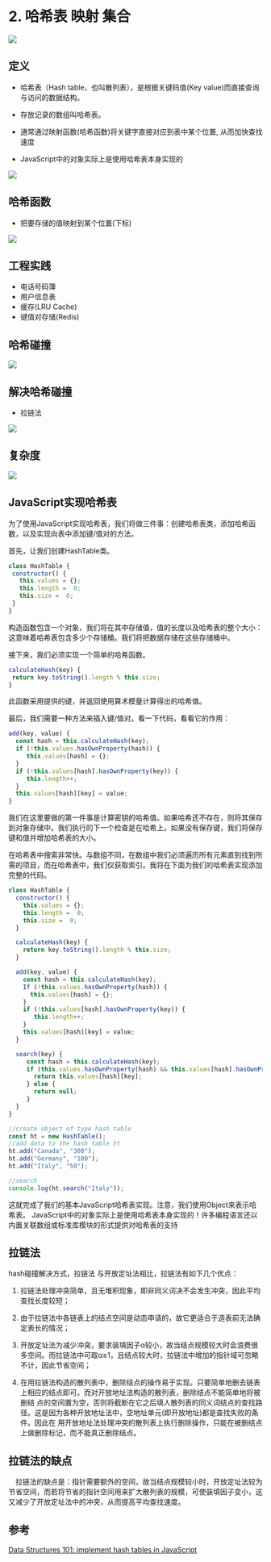 # 2. 哈希表 映射 集合

![](https://p1.ssl.qhimg.com/t0136186e89b9b5bf67.webp)

## 定义

- 哈希表（Hash table，也叫散列表），是根据关键码值(Key value)而直接查询与访问的数据结构。

- 存放记录的数组叫哈希表。

- 通常通过映射函数(哈希函数)将关键字直接对应到表中某个位置, 从而加快查找速度

- JavaScript中的对象实际上是使用哈希表本身实现的

![](https://p5.ssl.qhimg.com/t01c187e37d9091ab49.png)

## 哈希函数

- 把要存储的值映射到某个位置(下标)

![](https://p2.ssl.qhimg.com/t011f401437554449c2.png)

## 工程实践

- 电话号码簿
- 用户信息表
- 缓存(LRU Cache)
- 键值对存储(Redis)

## 哈希碰撞

![](https://p4.ssl.qhimg.com/t011f5c4663e84be152.png)

## 解决哈希碰撞

- 拉链法

![](https://p4.ssl.qhimg.com/t010ce5c52ec4900385.png)

## 复杂度

![](https://p3.ssl.qhimg.com/t01dfdd56e52f2711d0.png)

## JavaScript实现哈希表

为了使用JavaScript实现哈希表，我们将做三件事：创建哈希表类，添加哈希函数，以及实现向表中添加键/值对的方法。

首先，让我们创建HashTable类。

```js
class HashTable {
 constructor() {
   this.values = {};
   this.length =  0;
   this.size =  0;
 }
}
```
构造函数包含一个对象，我们将在其中存储值，值的长度以及哈希表的整个大小：这意味着哈希表包含多少个存储桶。我们将把数据存储在这些存储桶中。

接下来，我们必须实现一个简单的哈希函数。

```js
calculateHash(key) {
 return key.toString().length % this.size;
}
```

此函数采用提供的键，并返回使用算术模量计算得出的哈希值。

最后，我们需要一种方法来插入键/值对。看一下代码，看看它的作用：

```js
add(key, value) {
  const hash = this.calculateHash(key);
  if (!this.values.hasOwnProperty(hash)) {
     this.values[hash] = {};
  }
  if (!this.values[hash].hasOwnProperty(key)) {
     this.length++;
  }
  this.values[hash][key] = value;
}
```

我们在这里要做的第一件事是计算密钥的哈希值。如果哈希还不存在，则将其保存到对象存储中。我们执行的下一个检查是在哈希上。如果没有保存键，我们将保存键和值并增加哈希表的大小。

在哈希表中搜索非常快。与数组不同，在数组中我们必须遍历所有元素直到找到所需的项目，而在哈希表中，我们仅获取索引。我将在下面为我们的哈希表实现添加完整的代码。

```js
class HashTable {
  constructor() {
    this.values = {};
    this.length =  0;
    this.size =  0;
  }

  calculateHash(key) {
    return key.toString().length % this.size;
  }

  add(key, value) {
    const hash = this.calculateHash(key);
    If (!this.values.hasOwnProperty(hash)) {
      this.values[hash] = {};
    }
    if (!this.values[hash].hasOwnProperty(key)) {
       this.length++;
    }
    this.values[hash][key] = value;
  }

  search(key) {
     const hash = this.calculateHash(key);
     if (this.values.hasOwnProperty(hash) && this.values[hash].hasOwnProperty(key)) {
       return this.values[hash][key];
     } else {
       return null;
     }
  }
}

//create object of type hash table
const ht = new HashTable();
//add data to the hash table ht
ht.add("Canada", "300");
ht.add("Germany", "100");
ht.add("Italy", "50");

//search
console.log(ht.search("Italy"));
```

这就完成了我们的基本JavaScript哈希表实现。注意，我们使用Object来表示哈希表。
JavaScript中的对象实际上是使用哈希表本身实现的！许多编程语言还以内置关联数组或标准库模块的形式提供对哈希表的支持

## 拉链法

hash碰撞解决方式，拉链法
与开放定址法相比，拉链法有如下几个优点：

1. 拉链法处理冲突简单，且无堆积现象，即非同义词决不会发生冲突，因此平均查找长度较短；

2. 由于拉链法中各链表上的结点空间是动态申请的，故它更适合于造表前无法确定表长的情况；

3. 开放定址法为减少冲突，要求装填因子α较小，故当结点规模较大时会浪费很多空间。而拉链法中可取α≥1，且结点较大时，拉链法中增加的指针域可忽略不计，因此节省空间；

4. 在用拉链法构造的散列表中，删除结点的操作易于实现。只要简单地删去链表上相应的结点即可。而对开放地址法构造的散列表，删除结点不能简单地将被删结 点的空间置为空，否则将截断在它之后填人散列表的同义词结点的查找路径。这是因为各种开放地址法中，空地址单元(即开放地址)都是查找失败的条件。因此在 用开放地址法处理冲突的散列表上执行删除操作，只能在被删结点上做删除标记，而不能真正删除结点。

## 拉链法的缺点

　拉链法的缺点是：指针需要额外的空间，故当结点规模较小时，开放定址法较为节省空间，而若将节省的指针空间用来扩大散列表的规模，可使装填因子变小，这又减少了开放定址法中的冲突，从而提高平均查找速度。

## 参考

[Data Structures 101: implement hash tables in JavaScript](https://www.educative.io/blog/data-strucutres-hash-table-javascript)

